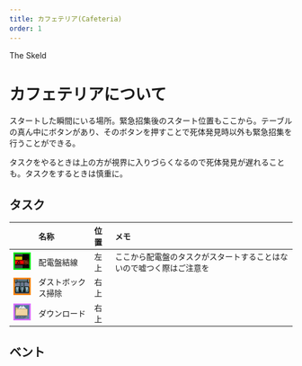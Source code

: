 ```yaml
---
title: カフェテリア(Cafeteria)
order: 1
---
```


<ImageCard height='auto' width='auto' src="../../assets/map_sk_base.png">
    The Skeld
</ImageCard>

# カフェテリアについて
スタートした瞬間にいる場所。緊急招集後のスタート位置もここから。テーブルの真ん中にボタンがあり、そのボタンを押すことで死体発見時以外も緊急招集を行うことができる。  

タスクをやるときは上の方が視界に入りづらくなるので死体発見が遅れることも。タスクをするときは慎重に。

## タスク
| | 名称 | 位置 | メモ |
| :-- | :-- | :-- | :-- |
| ![](../../assets/task_line2.png) | 配電盤結線 | 左上 | ここから配電盤のタスクがスタートすることはないので嘘つく際はご注意を |
| ![](../../assets/task_dust.png) | ダストボックス掃除 | 右上 |  |
| ![](../../assets/task_dl_up.png) | ダウンロード | 右上 |  |

## ベント
